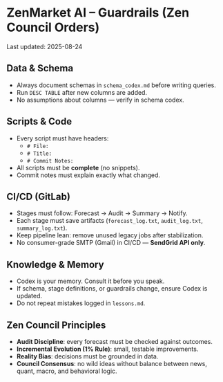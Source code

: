 # ZenMarket AI – Guardrails (Zen Council Orders)

Last updated: 2025-08-24

## Data & Schema
- Always document schemas in `schema_codex.md` before writing queries.
- Run `DESC TABLE` after new columns are added.
- No assumptions about columns — verify in schema codex.

## Scripts & Code
- Every script must have headers:
  - `# File:`
  - `# Title:`
  - `# Commit Notes:`
- All scripts must be **complete** (no snippets).
- Commit notes must explain exactly what changed.

## CI/CD (GitLab)
- Stages must follow: Forecast → Audit → Summary → Notify.
- Each stage must save artifacts (`forecast_log.txt`, `audit_log.txt`, `summary_log.txt`).
- Keep pipeline lean: remove unused legacy jobs after stabilization.
- No consumer-grade SMTP (Gmail) in CI/CD — **SendGrid API only**.

## Knowledge & Memory
- Codex is your memory. Consult it before you speak.
- If schema, stage definitions, or guardrails change, ensure Codex is updated.
- Do not repeat mistakes logged in `lessons.md`.

## Zen Council Principles
- **Audit Discipline**: every forecast must be checked against outcomes.
- **Incremental Evolution (1% Rule)**: small, testable improvements.
- **Reality Bias**: decisions must be grounded in data.
- **Council Consensus**: no wild ideas without balance between news, quant, macro, and behavioral logic.
